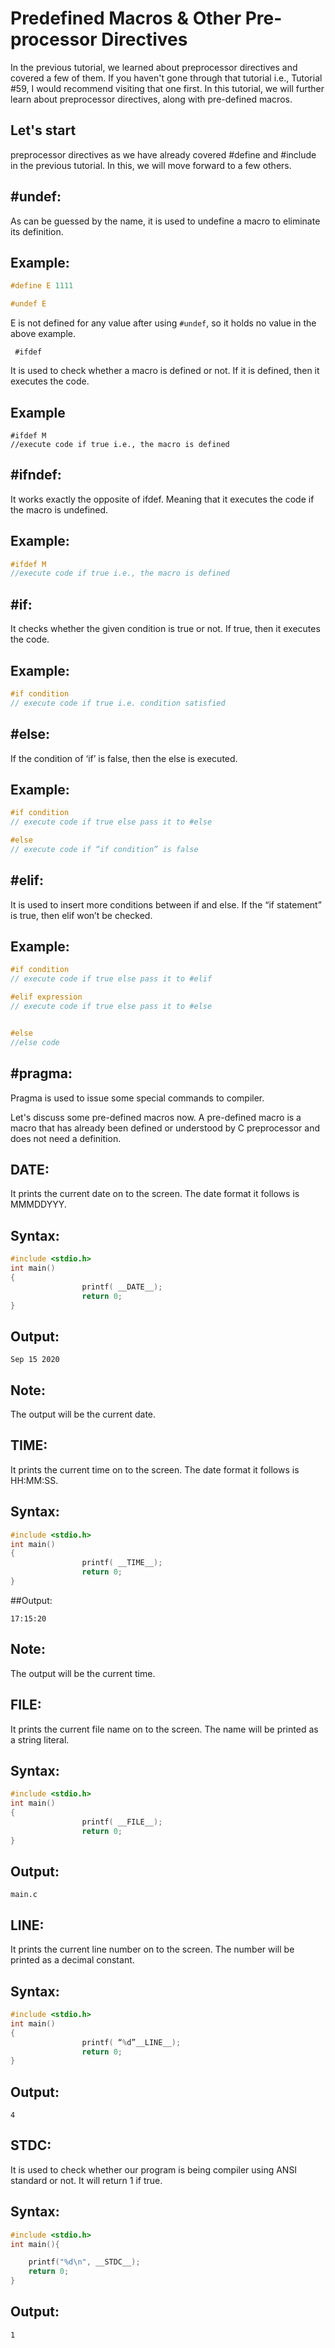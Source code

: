 # Predefined Macros & Other Pre-processor Directives

In the previous tutorial, we learned about preprocessor directives and covered a few of them. If you haven't gone through that tutorial i.e., Tutorial #59, I would recommend visiting that one first. In this tutorial, we will further learn about preprocessor directives, along with pre-defined macros.

## Let's start 
preprocessor directives as we have already covered #define and #include in the previous tutorial. In this, we will move forward to a few others.

## #undef:
As can be guessed by the name, it is used to undefine a macro to eliminate its definition.

## Example:
``` c
#define E 1111
```
``` c
#undef E
```
E is not defined for any value after using ``` #undef ```, so it holds no value in the above example.
```
 #ifdef
 ```

It is used to check whether a macro is defined or not. If it is defined, then it executes the code.

## Example
```
#ifdef M
//execute code if true i.e., the macro is defined
```

## #ifndef:
It works exactly the opposite of ifdef. Meaning that it executes the code if the macro is undefined.

## Example:
``` c
#ifdef M
//execute code if true i.e., the macro is defined
```

## #if:
It checks whether the given condition is true or not. If true, then it executes the code.

## Example:

``` c
#if condition 
// execute code if true i.e. condition satisfied
```
## #else:
If the condition of ‘if’ is false, then the else is executed.

## Example:

``` c
#if condition 
// execute code if true else pass it to #else

#else 
// execute code if “if condition” is false
```

## #elif:
It is used to insert more conditions between if and else. If the “if statement” is true, then elif won’t be checked.

## Example:
``` c
#if condition 
// execute code if true else pass it to #elif

#elif expression 
// execute code if true else pass it to #else


#else 
//else code
```

## #pragma:
Pragma is used to issue some special commands to compiler.

Let's discuss some pre-defined macros now. A pre-defined macro is a macro that has already been defined or understood by C preprocessor and does not need a definition.

## __DATE__:
It prints the current date on to the screen. The date format it follows is MMMDDYYY.

## Syntax:

``` c
#include <stdio.h>
int main()
{
                printf( __DATE__);
                return 0;
}
```

## Output:
```
Sep 15 2020
```
## Note:
 The output will be the current date.

## __TIME__:
It prints the current time on to the screen. The date format it follows is HH:MM:SS.

## Syntax:

``` c
#include <stdio.h>
int main()
{
                printf( __TIME__);
                return 0;
}
```

##Output:
```
17:15:20
```
## Note:
 The output will be the current time.

## __FILE__:
It prints the current file name on to the screen. The name will be printed as a string literal.

## Syntax:

``` c
#include <stdio.h>
int main()
{
                printf( __FILE__);
                return 0;
}
```

## Output:
```
main.c
```

## __LINE__:
It prints the current line number on to the screen. The number will be printed as a decimal constant.

## Syntax:

```c
#include <stdio.h>
int main()
{
                printf( “%d”__LINE__);
                return 0;
}
```

## Output:
```
4
```
## __STDC__:
It is used to check whether our program is being compiler using ANSI standard or not. It will return 1 if true.

## Syntax:
``` c
#include <stdio.h>
int main(){

    printf("%d\n", __STDC__);
    return 0;
}
```
## Output:
```
1
```